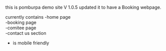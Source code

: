 this is pomburpa demo site
V 1.0.5
updated it to have a Booking webpage.

currently contains
-home page <br>
-booking page <br>
-comitee page <br>
-contact us section<br>
- is mobile friendly<br>
